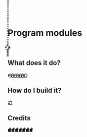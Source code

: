 # Program modules

ه҈҈҈҈҈҈҈҈҈҈҈҈҈҈҈҈҈҈҈҈҈҈҈҈҈҈҈҈҈҈҈҈҈҈҈҈҈҈҈҈҈҈҈҈҈҈҈҈҈҈҈҈҈҈҈҈҈҈҈҈҈҈҈҈҈҈҈҈҈҈҈҈҈҈҈҈҈҈҈҈҈҈҈҈҈҈҈҈҈҈҈҈҈҈҈҈͇͇͇͇͇͇͇͇̿̿̿̿̿̿̿̿̿̿̿̿̿̿̿̿̿̿̿̿̿̿̿̿̿̿̿̿̿̿̿̿̿̿̿

## What does it do?

≡҈҈҈҈≡͇͇͇͇͇҈҈҈҈≡͇͇͇͇͇͇͇͇͇͇҈҈҈҈≡͇͇͇͇͇͇͇͇͇͇͇͇͇͇͇҈҈҈҈≡͇͇͇͇͇͇͇͇͇͇͇͇͇͇͇͇͇͇͇͇҈҈҈҈≡͇͇͇͇͇͇͇͇͇͇͇͇͇͇͇͇͇͇͇͇͇͇͇͇͇҈҈҈҈≡͇͇͇͇͇͇͇͇͇͇͇͇͇͇͇͇͇͇͇͇͇͇͇͇͇͇͇͇͇͇҈҈҈҈


## How do I build it?

≡͇͇͇͇͇͇͇͇͇͇͇͇͇͇͇͇͇͇͇͇͇͇͇͇͇͇͇͇͇͇͇͇͇͇͇͇͇͇͇͇͇͇͇͇͇͇͇͇͇͇͇͇͇͇͇͇͇͇͇͇͇͇͇͇͇͇͇͇͇͇͇͇͇͇͇͇͇͇͇͇҈҈҈҈҉҉҉҉҉҉҉҉҉҉҉҉҉҉҉҉҉҉҉҉҉҉҉҉҉҉҉҉҉҉҉҉҉҉҉҉҉҉҉҉҉҉҉҉҉҉҉҉҉҉҉҉҉҉҉

## Credits

◼̿̿̿̿̿̿̿̿̿̿̿̿̿̿̿̿̿̿̿̿̿̿̿̿̿̿̿̿̿̿̿̿̿̿̿̿̿̿̿̿̿̿̿̿̿̿̊◼̿̿̿̿̿̿̿̿̿̿̿̿̿̿̿̿̿̿̿̿̿̿̿̿̿̿̿̿̿̿̿̿̊◼̿̿̿̿̿̿̿̿̿̿̿̿̿̿̿̿̿̿̊◼̿̿̿̿̿̊◼̿̿̿̿̿̿̿̿̿̿̿̿̿̿̿̿̿̿̊◼̿̿̿̿̿̿̿̿̿̿̿̿̿̿̿̿̿̿̿̿̿̿̿̿̿̿̿̿̿̿̿̿̊◼̿̿̿̿̿̿̿̿̿̿̿̿̿̿̿̿̿̿̿̿̿̿̿̿̿̿̿̿̿̿̿̿̿̿̿̿̿̿̿̿̿̿̿̿̿̿̊


